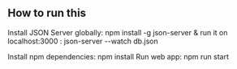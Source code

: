 ## How to run this

Install JSON Server globally: npm install -g json-server
& run it on localhost:3000 : json-server --watch db.json

Install npm dependencies: npm install
Run web app: npm run start
